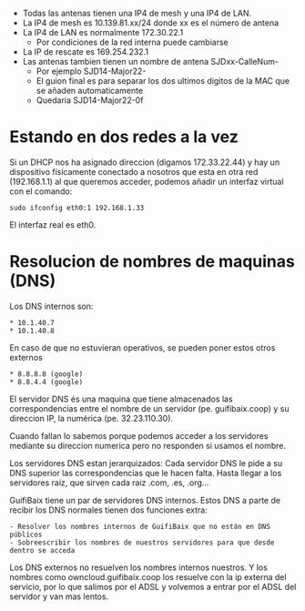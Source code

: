﻿<meta http-equiv="Content-Type" content="text/html; charset=utf-8">

* Todas las antenas tienen una IP4 de mesh y una IP4 de LAN.
* La IP4 de mesh es 10.139.81.xx/24 donde xx es el número de antena
* La IP4 de LAN es normalmente 172.30.22.1
	* Por condiciones de la red interna puede cambiarse
* La IP de rescate es 169.254.232.1
* Las antenas tambien tienen un nombre de antena SJDxx-CalleNum-
	* Por ejemplo SJD14-Major22-
	* El guion final es para separar los dos ultimos digitos de la MAC que se añaden automaticamente
	* Quedaria SJD14-Major22-0f


# Estando en dos redes a la vez

Si un DHCP nos ha asignado direccion (digamos 172.33.22.44)
y hay un dispositivo físicamente conectado a nosotros
que esta en otra red (192.168.1.1) al que queremos acceder,
podemos añadir un interfaz virtual con el comando:

	sudo ifconfig eth0:1 192.168.1.33

El interfaz real es eth0.

# Resolucion de nombres de maquinas (DNS)

Los DNS internos son:

	* 10.1.40.7
	* 10.1.40.8

En caso de que no estuvieran operativos, se pueden poner estos otros externos

	* 8.8.8.8 (google)
	* 8.8.4.4 (google)

El servidor DNS és una maquina que tiene almacenados las correspondencias entre
el nombre de un servidor (pe. guifibaix.coop)
y su direccion IP, la numérica (pe. 32.23.110.30).

Cuando fallan lo sabemos porque podemos acceder a los servidores
mediante su direccion numerica pero no responden si usamos el nombre.

Los servidores DNS estan jerarquizados:
Cada servidor DNS le pide a su DNS superior las correspondencias que le hacen falta.
Hasta llegar a los servidores raiz, que sirven cada raiz .com, .es, .org...

GuifiBaix tiene un par de servidores DNS internos.
Estos DNS a parte de recibir los DNS normales tienen dos funciones extra:

	- Resolver los nombres internos de GuifiBaix que no están en DNS públicos
	- Sobreescribir los nombres de nuestros servidores para que desde dentro se acceda 


Los DNS externos no resuelven los nombres internos nuestros.
Y los nombres como owncloud.guifibaix.coop los resuelve con la ip externa del servicio,
por lo que salimos por el ADSL y volvemos a entrar por el ADSL del servidor y van mas lentos.








